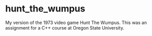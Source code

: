 # hunt_the_wumpus
 My version of the 1973 video game Hunt The Wumpus. This was an assignment for a C++ course at Oregon State University.
